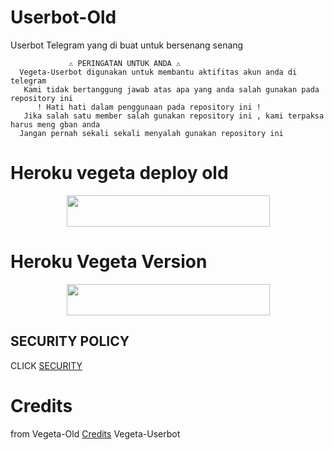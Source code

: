 # Userbot-Old
Userbot Telegram yang di buat untuk bersenang senang


```
             ⚠️ PERINGATAN UNTUK ANDA ⚠️ ️
  Vegeta-Userbot digunakan untuk membantu aktifitas akun anda di telegram
   Kami tidak bertanggung jawab atas apa yang anda salah gunakan pada repository ini
      ! Hati hati dalam penggunaan pada repository ini !
   Jika salah satu member salah gunakan repository ini , kami terpaksa harus meng gban anda 
  Jangan pernah sekali sekali menyalah gunakan repository ini
```


# Heroku vegeta deploy old 
  
  
  <p align="center"><a href="https://heroku.com/deploy?template=https://github.com/Randi356/Vegeta-deploy-old">
  <img src="https://img.shields.io/badge/Deploy%20To%20Heroku-green?style=flat&logo=heroku" width="325" height="50.100" /></a></p>
    

    
# Heroku Vegeta Version
    
<p align="center"><a href="https://heroku.com/deploy?template=https://github.com/ChillyZaxxy/Vegeta-Version">
  <img src="https://img.shields.io/badge/Deploy%20To%20Heroku-black?style=flat&logo=heroku" width="325" height="50.100" /></a></p>



## SECURITY POLICY

CLICK [SECURITY](https://github.com/Randi356/Vegeta-Userbot/blob/Vegeta-Userbot/SECURITY.MD)


# Credits

from Vegeta-Old [Credits](https://github.com/Randi356/Vegeta-Userbot) Vegeta-Userbot
